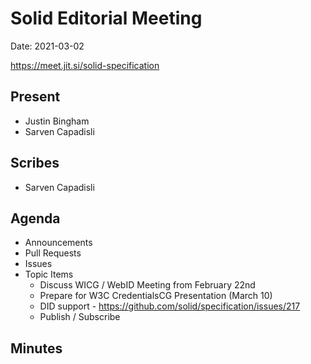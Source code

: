 # Solid Editorial Meeting
Date: 2021-03-02

https://meet.jit.si/solid-specification

## Present
* Justin Bingham
* Sarven Capadisli

## Scribes

* Sarven Capadisli

## Agenda

* Announcements
* Pull Requests
* Issues
* Topic Items
    * Discuss WICG / WebID Meeting from February 22nd
    * Prepare for W3C CredentialsCG Presentation (March 10)
    * DID support - https://github.com/solid/specification/issues/217
    * Publish / Subscribe

## Minutes
